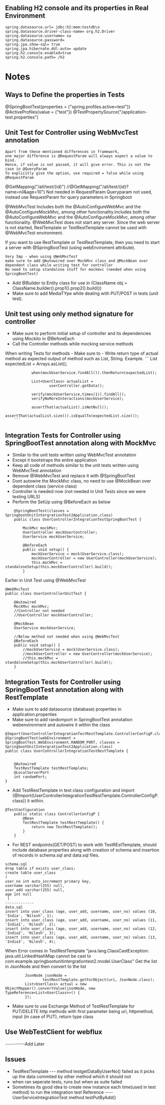 ## Enabling H2 console and its properties in Real Environment ##
```
spring.datasource.url= jdbc:h2:mem:testdb\n
spring.datasource.driver-class-name= org.h2.Driver
spring.datasource.username= sa
spring.datasource.password=
spring.jpa.show-sql= true
spring.jpa.hibernate.ddl-auto= update
spring.h2.console.enabled=true
spring.h2.console.path= /h2
```
# Notes #

## Ways to Define the properties in Tests ##
@SpringBootTest(properties = {"spring.profiles.active=test"})
@ActiveProfiles(value = {"test"})
@TestPropertySource("/application-test.properties")


## Unit Test for Controller using WebMvcTest annotation ##
```
Apart from these mentioned differences in framework, 
one major difference is @RequestParam will always expect a value to bind. 
Hence, if value is not passed, it will give error. This is not the case in @QueryParam
To explicitly give the option, use required = false while using @RequestParam
```

@GetMapping("/all/test/{id}")
//@GetMapping("/all/test/{id}?name=nil&age=10") Not needed in RequestParam
Queryparam not used, instead use RequestParam for query parameters in Springboot

@WebMvcTest Includes both the @AutoConfigureWebMvc and the @AutoConfigureMockMvc, among other functionality.Includes both the @AutoConfigureWebMvc and the @AutoConfigureMockMvc, among other functionality.
@WebMvcTest does not start any server. Since the web server is not started,  RestTemplate or TestRestTemplate cannot be used with @WebMvcTest environment.

If you want to use RestTemplate or TestRestTemplate, then you need to start a server with @SpringBootTest (using webEnviroment attribute).
```
Very Imp - when using @WebMvcTest
make sure to add @Autowired over MockMvc class and @MockBean over
dependent class while writing test for controller
No need to setup standalone stuff for mockmvc (needed when using 
SpringBootTest)
```    

- Add @Builder to Entity class for use in (ClassName obj = ClassName.builder().prop1().prop2().build())
- Make sure to add MediaTYpe while dealing with PUT/POST in tests (unit test).

## Unit test using only method signature for controller ##
- Make sure to perform initial setup of controller and its dependencies
  using Mockito in @BeforeEach
- Call the Controller methods while mocking service methods 

When writing Tests for methods -
    Make sure to 
        - Write return type of actual method as expected output of
          method such as List, String.
        Example.
        ```
                List<UserClass> expectedList =
                        Arrays.asList();
      
                when(mockUserService.findAll()).thenReturn(expectedList);
        
                List<UserClass> actualList =
                        userController.getData();
        
                verify(mockUserService,times(1)).findAll();
                verifyNoMoreInteractions(mockUserService);
        
                assertThat(actualList).isNotNull();
                assertThat(actualList.size()).isEqualTo(expectedList.size());
        ```
## Integration Tests for Controller using SpringBootTest annotation along with MockMvc ##
- Similar to the unit tests written using WebMvcTest annotation
- Except it bootstraps the entire application
- Keep all code of methods similar to the unit tests written using WebMvcTest annotation 
- Remove @WebMvcTest and replace it with @SpringBootTest
- Dont autowire the MockMvc class, no need to use @MockBean over dependent class (service class)
- Controller is needed now (not needed in Unit Tests since we were testing URLS)
- Perform the SetUp using @BeforeEach as below

```
    @SpringBootTest(classes = SpringbootUnitIntergrationTest2Application.class)
    public class UserControllerIntegrationTestSpringBootTest {
    
        MockMvc mockMvc;
        UserController mockUserController;
        UserService mockUserService;
    
        @BeforeEach
        public void setup() {
            mockUserService = mock(UserService.class);
            mockUserController = new UserController(mockUserService);
            this.mockMvc = standaloneSetup(this.mockUserController).build();
        }

```
Earlier in Unit Test using @WebMvcTest

```
@WebMvcTest
public class UserControllerUnitTest {

    @Autowired
    MockMvc mockMvc;
    //Controller not needed
    //UserController mockUserController;

    @MockBean
    UserService mockUserService;

    //Below method not needed when using @WebMvcTest
    @BeforeEach
    public void setup() {
        //mockUserService = mock(UserService.class);
        //mockUserController = new UserController(mockUserService);
        //this.mockMvc = standaloneSetup(this.mockUserController).build();
    }

```

## Integration Tests for Controller using SpringBootTest annotation along with RestTemplate ##
- Make sure to add datasource (database) properties in application.properties
- Make sure to add randomport in SpringBootTest annotation webenvironment and autowire it within the class
```
@Import(UserControllerIntegrationTestRestTemplate.ControllerConfigP.class)
@SpringBootTest(webEnvironment = SpringBootTest.WebEnvironment.RANDOM_PORT, classes = SpringbootUnitIntergrationTest2Application.class)
public class UserControllerIntegrationTestRestTemplate {


    @Autowired
    TestRestTemplate testRestTemplate;
    @LocalServerPort
    int randomPort;
}
```
- Add TestRestTemplate in test class configuration and import (@Import(UserControllerIntegrationTestRestTemplate.ControllerConfigP.class)) it within.
```
@TestConfiguration
    public static class ControllerConfigP {
        @Bean
        TestRestTemplate testRestTemplate() {
            return new TestRestTemplate();
        }
    }
```
- For REST endpoints(GET/POST) to work with TestREstTemplate, should include database properties
  along with creation of schema and insertion of records in schema.sql and data.sql files. 
```
schema.sql
drop table if exists user_class;
create table user_class
(
user_no int auto_increment primary key,
username varchar(255) null,
user_add varchar(255) null,
age int null
 )
-------------
data.sql
insert into user_class (age, user_add, username, user_no) values (10, 'India', 'Nilesh', 1);
insert into user_class (age, user_add, username, user_no) values (11, 'India1', 'Nilesh', 2);
insert into user_class (age, user_add, username, user_no) values (12, 'India2', 'Nilesh', 3);
insert into user_class (age, user_add, username, user_no) values (13, 'India3', 'Nilesh', 4);
```
When Error comes in TestRestTemplate "java.lang.ClassCastException: java.util.LinkedHashMap cannot be cast to com.example.springbootunitintergrationtest2.model.UserClass"
    Get the list in JsonNode and then convert to the list
   ```      
            JsonNode jsonNode =
                    testRestTemplate.getForObject(uri, JsonNode.class);
            List<UserClass> actual = new ObjectMapper().convertValue(jsonNode, new TypeReference<List<UserClass>>() {
            });

   ```
- Make sure to use Exchange Method of TestRestTemplate for PUT/DELETE http methods
  with first parameter being uri, httpmethod, input (in case of PUT), return type class
## Use WebTestClient for webflux ##
----------Add Later
## Issues 
- TestRestTemplate --- method testgetDataByUserNo() failed as it picks up the data commited by other method which it should not
- when ran seperate tests, runs but when as suite failed
- Sometimes its good idea to create new instance each time(used in test method) to run the integration test 
    Reference ---- UserServiceIntegrationTest method testPutByAdd()